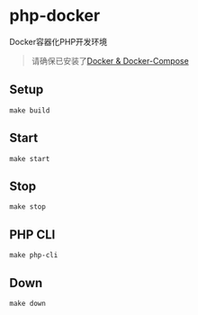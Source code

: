 # php-docker

Docker容器化PHP开发环境

> 请确保已安装了[Docker & Docker-Compose](https://www.docker.com/)

## Setup
`make build`

## Start
`make start`

## Stop
`make stop`

## PHP CLI
`make php-cli`

## Down
`make down`
